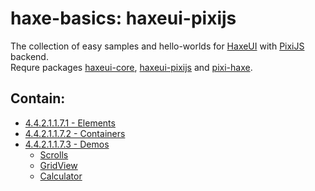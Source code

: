 haxe-basics: haxeui-pixijs
=========================

The collection of easy samples and hello-worlds for [HaxeUI](https://github.com/haxeui/haxeui-core) with [PixiJS](http://www.pixijs.com/) backend.<br/>
Requre packages [haxeui-core](https://github.com/haxeui/haxeui-core), [haxeui-pixijs](https://github.com/haxeui/haxeui-pixijs) and [pixi-haxe](https://github.com/pixijs/pixi-haxe).

## Contain:

* [4.4.2.1.1.7.1 - Elements](./4.4.2.1.1.7.1_Elements)
* [4.4.2.1.1.7.2 - Containers](./4.4.2.1.1.7.2_Containers)
* [4.4.2.1.1.7.3 - Demos](./4.4.2.1.1.7.3_Demos)
  * [Scrolls](./4.4.2.1.1.7.3_Demos/Scrolls)
  * [GridView](./4.4.2.1.1.7.3_Demos/GridView)
  * [Calculator](./4.4.2.1.1.7.3_Demos/Calculator)
